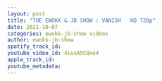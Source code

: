 ```yaml
---
layout: post
title: "THE EWOKK & JB SHOW : VANISH   HD 720p"
date: 2021-10-07
categories: ewokk-jb-show videos
author: ewokk-jb-show
spotify_track_id: 
youtube_video_id: 4isuA5CQxo4
apple_track_id: 
youtube_metadata: 
---
```

